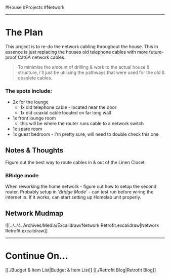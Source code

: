 #House #Projects #Network
- - - 
# The Plan
This project is to re-do the network cabling throughout the house. This in essence is just replacing the houses old telephone cables with more future-proof Cat6A network cables. 

>To minimise the amount of drilling & work to the actual house & structure, i'll just be utilising the pathways that were used for the old & obsolete cables.

### The spots include:
- 2x for the lounge
	- 1x old telephone cable - located near the door 
	- 1x old coaxial cable located on far long wall 
- 1x front lounge room
	- this will be where the router runs cable to a network switch
- 1x spare room
- 1x guest bedroom - i'm pretty sure, will need to double check this one

## Notes & Thoughts
Figure out the best way to route cables in & out of the Linen Closet

### BRidge mode
When reworking the home network - figure out how to setup the second router. Probably setup in *'Bridge Mode'* - can test run before wiring the internet in. If it works, can start setting up Homelab unit properly.

## Network Mudmap
![[../../4. Archives/Media/Excalidraw/Network Retrofit.excalidraw|Network Retrofit.excalidraw]] 
- - -



# Continue On...
[[./Budget & Item List|Budget & Item List]]
[[./Retrofit Blog|Retrofit Blog]]



